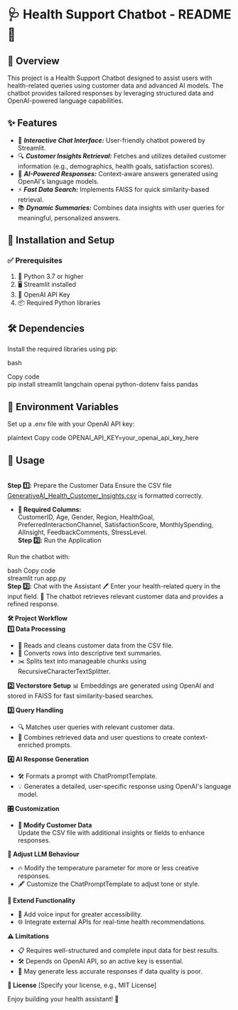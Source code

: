 # __🩺 Health Support Chatbot - README 📖__

## __🌟 Overview__
This project is a Health Support Chatbot designed to assist users with health-related queries using customer data and advanced AI models. The chatbot provides tailored responses by leveraging structured data and OpenAI-powered language capabilities.

## __✨ Features__
- 💬 ___Interactive Chat Interface:___ User-friendly chatbot powered by Streamlit.
- 🔍 ___Customer Insights Retrieval:___ Fetches and utilizes detailed customer information (e.g., demographics, health goals, satisfaction scores).
- 🤖 ___AI-Powered Responses:___ Context-aware answers generated using OpenAI's language models.
- ⚡ ___Fast Data Search:___ Implements FAISS for quick similarity-based retrieval.
- 📚 ___Dynamic Summaries:___ Combines data insights with user queries for meaningful, personalized answers.
  
## __🚀 Installation and Setup__
### __✅ Prerequisites__
1. 🐍 Python 3.7 or higher
2. 🖥️ Streamlit installed
3. 🔑 OpenAI API Key
4. 📦 Required Python libraries
   
## __🛠️ Dependencies__
Install the required libraries using pip:

bash

Copy code
</br>pip install streamlit langchain openai python-dotenv faiss pandas

## __🔐 Environment Variables__
Set up a .env file with your OpenAI API key:

plaintext
Copy code
OPENAI_API_KEY=your_openai_api_key_here

## __🏃 Usage__
</br>__Step 1️⃣:__ Prepare the Customer Data
Ensure the CSV file [GenerativeAI_Health_Customer_Insights.csv](Cleaning_GenerativeAI_Health_Customer_Insights.csv) is formatted correctly.

- __🔑 Required Columns:__
</br>CustomerID, Age, Gender, Region, HealthGoal, PreferredInteractionChannel, SatisfactionScore, MonthlySpending, AIInsight, FeedbackComments, StressLevel.
</br>__Step 2️⃣:__ Run the Application

Run the chatbot with:

bash
Copy code
</br> streamlit run app.py
</br>__Step 3️⃣:__ Chat with the Assistant
🖊️ Enter your health-related query in the input field.
🧠 The chatbot retrieves relevant customer data and provides a refined response.

__🛠️ Project Workflow__
</br>__1️⃣ Data Processing__
- 📄 Reads and cleans customer data from the CSV file.
- 📝 Converts rows into descriptive text summaries.
- ✂️ Splits text into manageable chunks using RecursiveCharacterTextSplitter.

__2️⃣ Vectorstore Setup__
📊 Embeddings are generated using OpenAI and stored in FAISS for fast similarity-based searches.

__3️⃣ Query Handling__
- 🔍 Matches user queries with relevant customer data.
- 🧩 Combines retrieved data and user questions to create context-enriched prompts.

__4️⃣ AI Response Generation__
- 🛠️ Formats a prompt with ChatPromptTemplate.
- 💡 Generates a detailed, user-specific response using OpenAI's language model.
  
__🎛️ Customization__
- __🔄 Modify Customer Data__
</br>Update the CSV file with additional insights or fields to enhance responses.

__🎨 Adjust LLM Behaviour__
- 🔥 Modify the temperature parameter for more or less creative responses.
- 🖋️ Customize the ChatPromptTemplate to adjust tone or style.
  
__🧩 Extend Functionality__
- 🎤 Add voice input for greater accessibility.
- 🌐 Integrate external APIs for real-time health recommendations.
  
__⚠️ Limitations__
- 📋 Requires well-structured and complete input data for best results.
- 🛠️ Depends on OpenAI API, so an active key is essential.
- 🤔 May generate less accurate responses if data quality is poor.

__📜 License__
[Specify your license, e.g., MIT License]

Enjoy building your health assistant! 🌟






